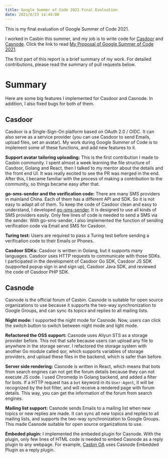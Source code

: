 ```yaml
---
title: Google Summer of Code 2021 Final Evaluation
date: 2021/8/23 14:44:00
---
```


This is my final evaluation of Google Summer of Code 2021.

I worked in Casbin this summer, and my job is to write code for [Casdoor](https://github.com/casbin/casdoor) and [Casnode](https://github.com/casbin/casnode). Click the link to read [My Proposal of Google Summer of Code 2021](https://archives.kininaru.dev/gsoc/2021/proposal.pdf).

The first part of this report is a brief summary of my work. For detailed contributions, please read the summary of pull requests below.

# Summary

Here are some big features I implemented for Casdoor and Casnode. In addition, I also fixed bugs for both of them.

## Casdoor

Casdoor is a Single-Sign-On platform based on OAuth 2.0 / OIDC. It can also serve as a service provider (you can use Casdoor to send Emails, upload files, set an avatar). My work during Google Summer of Code is to implement some of these functions, and add new features to it.

**Support avatar tailoring uploading:** This is the first contribution I made to Casbin community. I spent almost a week learning the file structure of Casdoor, Golang and React, then I talked to my mentor about the details and the front end UI. It was really excited to see the PR was merged in the end. After this, I became familiar with the process of making a contribution to the community, so things became easy after that.

**go-sms-sender and the verification code:** There are many SMS providers in mainland China. Each of them has a different API and SDK. So it is not easy to adapt all of them. To keep the code of Casdoor clean and easy to understand, I developed [go-sms-sender](https://github.com/casdoor/go-sms-sender). It is designed to use all kinds of SMS providers easily. Only few lines of code is needed to send a SMS via the sender. With go-sms-sender, I also implemented the function of sending verification code via Email and SMS for Casdoor.

**Turing test:** Users are required to pass a Turing test before sending a verification code to their Emails or Phones.

**Casdoor SDKs:** Casdoor is written in Golang, but it supports many languages. Casdoor uses HTTP requests to communicate with those SDKs. I participated in the development of Casdoor Go SDK, Casdoor JS SDK (supported popup sign in and sign up), Casdoor Java SDK, and reviewed the code of Casdoor PHP SDK.

## Casnode

Casnode is the official forum of Casbin. Casnode is suitable for open source organizations to use because it supports the two-way synchronization to Google Groups, and can sync its topics and replies to all mailing lists.

**Night mode:** I supported the night mode for Casnode. Now, users can click the switch button to switch between night mode and light mode.

**Refactored the OSS support:** Casnode uses Aliyun STS as a storage provider before. This not that safe because users can upload any file to anywhere in the storage server. I refactored the storage system with another Go module called qor, which supports variables of storage providers, and upload these files in the backend, which is safer than before.

**Server side rendering:** Casnode is written in React, which means that bots from search engines can not get the forum details because they can not execute JS code. I used Chromedp in Golang backend, and added a filter for bots. If a HTTP request has a `bot` keyword in its `User-Agent`, it will be recognized by the bot filter, and will receive a rendered page with forum details. This way, you can get the information of the forum from search engines.

**Mailing list support:** Casnode sends Emails to a mailing list when new topics or new replies are made. It can sync all new topics and replies to all mailing lists, and supports the two-way synchronization to Google Groups. This made Casnode suitable for open source organizations to use.

**Embeded plugin:** I implemented the embeded plugin for Casnode. With the plugin, only few lines of HTML code is needed to embed Casnode as a reply plugin to any webpage. For example, [Casbin OA](https://oa.casbin.com/) uses Casnode  Embedded Plugin as a reply plugin.